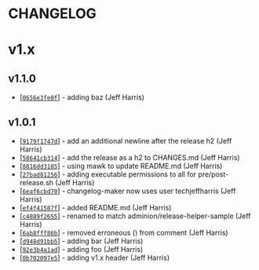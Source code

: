 CHANGELOG
=========

# v1.x

## v1.1.0

* [[`0656e3fe0f`](https://github.com/techjeffharris/release-helper-sample/commit/0656e3fe0f)] - adding baz (Jeff Harris) 

## v1.0.1

* [[`9179f1747d`](https://github.com/techjeffharris/release-helper-sample/commit/9179f1747d)] - add an additional newline after the release h2 (Jeff Harris) 
* [[`58641cb314`](https://github.com/techjeffharris/release-helper-sample/commit/58641cb314)] - add the release as a h2 to CHANGES.md (Jeff Harris) 
* [[`8816dd3185`](https://github.com/techjeffharris/release-helper-sample/commit/8816dd3185)] - using mawk to update README.md (Jeff Harris) 
* [[`27bad81256`](https://github.com/techjeffharris/release-helper-sample/commit/27bad81256)] - adding executable permissions to all for pre/post-release.sh (Jeff Harris) 
* [[`6eaf6cbd70`](https://github.com/techjeffharris/release-helper-sample/commit/6eaf6cbd70)] - changelog-maker now uses user techjeffharris (Jeff Harris) 
* [[`ef4f41587f`](https://github.com/techjeffharris/release-helper-sample/commit/ef4f41587f)] - added README.md (Jeff Harris) 
* [[`c4889f2655`](https://github.com/techjeffharris/release-helper-sample/commit/c4889f2655)] - renamed to match adminion/release-helper-sample (Jeff Harris) 
* [[`6ab8fff86b`](https://github.com/techjeffharris/release-helper-sample/commit/6ab8fff86b)] - removed erroneous () from comment (Jeff Harris) 
* [[`d948d91bb5`](https://github.com/techjeffharris/release-helper-sample/commit/d948d91bb5)] - adding bar (Jeff Harris) 
* [[`92e3b4a1ad`](https://github.com/techjeffharris/release-helper-sample/commit/92e3b4a1ad)] - adding foo (Jeff Harris) 
* [[`0b702097e5`](https://github.com/techjeffharris/release-helper-sample/commit/0b702097e5)] - adding v1.x header (Jeff Harris) 
